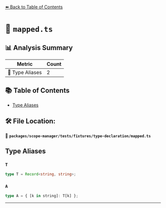 [⬅️ Back to Table of Contents](../../../../../index.md)

# 📄 `mapped.ts`

## 📊 Analysis Summary

| Metric | Count |
|--------|-------|
| 📑 Type Aliases | 2 |

## 📚 Table of Contents

- [Type Aliases](#type-aliases)

## 🛠️ File Location:
📂 **`packages/scope-manager/tests/fixtures/type-declaration/mapped.ts`**

## Type Aliases

### `T`

```ts
type T = Record<string, string>;
```

### `A`

```ts
type A = { [k in string]: T[k] };
```


---